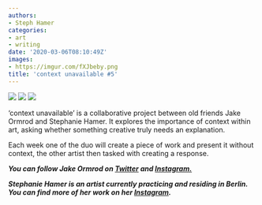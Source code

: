 ```yaml
---
authors:
- Steph Hamer
categories:
- art
- writing
date: '2020-03-06T08:10:49Z'
images:
- https://imgur.com/fXJbeby.png
title: 'context unavailable #5'
---
```

![](https://imgur.com/fXJbeby.png "")
![](https://imgur.com/Xuh8K5G.png "")
![](https://imgur.com/X2ZcZUK.png "")
  
  
  
‘context unavailable’ is a collaborative project between old friends Jake Ormrod and Stephanie Hamer. It explores the importance of context within art, asking whether something creative truly needs an explanation.  
  
Each week one of the duo will create a piece of work and present it without context, the other artist then tasked with creating a response.  
  
  
  
**_You can follow Jake Ormrod on [Twitter](https://twitter.com/Jake_Ormrod "") and [Instagram.](https://www.instagram.com/generationzer0mag/ "")_**

_**Stephanie Hamer is an artist currently practicing and residing in Berlin. You can find more of her work on her [Instagram](https://www.instagram.com/stephanie__hamer/ "").**_